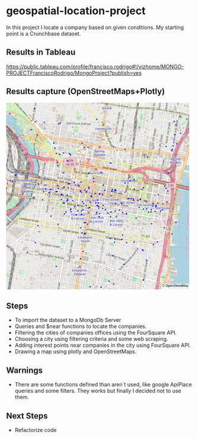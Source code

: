 # geospatial-location-project

In this project I locate a company based on given conditions. My starting point is a Crunchbase dataset.

## Results in Tableau
https://public.tableau.com/profile/francisco.rodrigo#!/vizhome/MONGO-PROJECTFranciscoRodrigo/MongoProject?publish=yes


## Results capture (OpenStreetMaps+Plotly)

![Alt text](./outputs/map.png?raw=true "Map")

## Steps
* To import the dataset to a MongoDb Server
* Queries and $near functions to locate the companies.
* Filtering the cities of companies offices using the FourSquare API.
* Choosing a city using filtering criteria and some web scraping.
* Adding interest points near companies in the city using FourSquare API.
* Drawing a map using plotly and OpenStreetMaps.

## Warnings
* There are some functions defined than aren´t used, like google ApiPlace queries and some filters. They works but finally I decided not to use them.

## Next Steps
* Refactorize code



